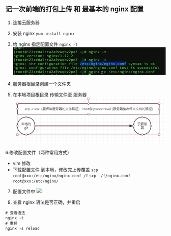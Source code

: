 ## 记一次前端的打包上传 和 最基本的 nginx 配置
1. 连接云服务器
2. 安装 nginx `yum install nginx`
3. 给 nginx 指定配置文件  `nginx -t`
![](./image/nginx.png)

4. 服务器根目录创建一个文件夹
5. 在本地项目根目录 传输文件至 服务器
  ![](./image/nginx2.png)

6.修改配置文件（两种常用方式） 
  -  vim 修改 
  -  下载配置文件 到本地，修改完上传覆盖
` scp  root@xxx:/etc/nginx/nginx.conf /f
`
` scp  /f/nginx.conf  root@xxx:/etc/nginx/
`


7. 配置文件中
![](https://upload-images.jianshu.io/upload_images/9249356-b453566b91bb0328.png?imageMogr2/auto-orient/strip%7CimageView2/2/w/1240)

8. 查看 nginx 语法是否正确，并重启
```shell
# 查看语法
nginx -t
# 重启
nginx -s reload
```
 